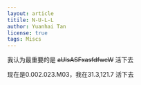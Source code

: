 ```yaml
---
layout: article
titile: N-U-L-L
author: Yuanhai Tan
license: true
tags: Miscs
---
```


我认为最重要的是 ~~aUlsASFxasfdfweW~~ 活下去

现在是0.002.023.M03，我在31.3,121.7 
活下去 


